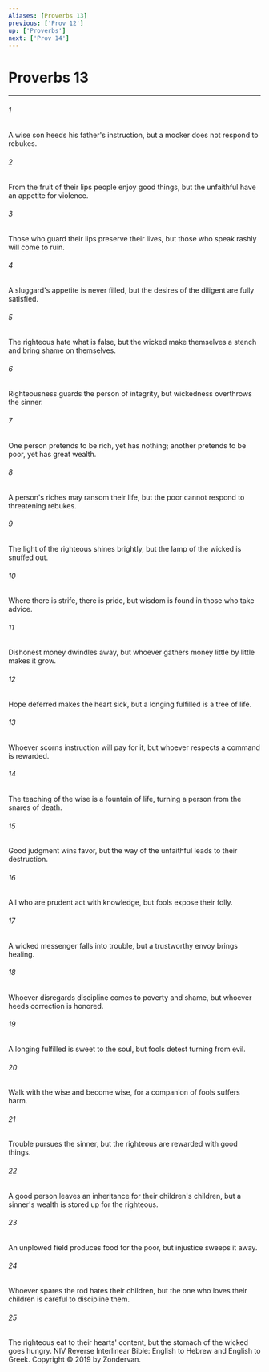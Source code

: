 ```yaml
---
Aliases: [Proverbs 13]
previous: ['Prov 12']
up: ['Proverbs']
next: ['Prov 14']
---
```

# Proverbs 13

***


###### 1 
A wise son heeds his father's instruction, but a mocker does not respond to rebukes. 

###### 2 
From the fruit of their lips people enjoy good things, but the unfaithful have an appetite for violence. 

###### 3 
Those who guard their lips preserve their lives, but those who speak rashly will come to ruin. 

###### 4 
A sluggard's appetite is never filled, but the desires of the diligent are fully satisfied. 

###### 5 
The righteous hate what is false, but the wicked make themselves a stench and bring shame on themselves. 

###### 6 
Righteousness guards the person of integrity, but wickedness overthrows the sinner. 

###### 7 
One person pretends to be rich, yet has nothing; another pretends to be poor, yet has great wealth. 

###### 8 
A person's riches may ransom their life, but the poor cannot respond to threatening rebukes. 

###### 9 
The light of the righteous shines brightly, but the lamp of the wicked is snuffed out. 

###### 10 
Where there is strife, there is pride, but wisdom is found in those who take advice. 

###### 11 
Dishonest money dwindles away, but whoever gathers money little by little makes it grow. 

###### 12 
Hope deferred makes the heart sick, but a longing fulfilled is a tree of life. 

###### 13 
Whoever scorns instruction will pay for it, but whoever respects a command is rewarded. 

###### 14 
The teaching of the wise is a fountain of life, turning a person from the snares of death. 

###### 15 
Good judgment wins favor, but the way of the unfaithful leads to their destruction. 

###### 16 
All who are prudent act with knowledge, but fools expose their folly. 

###### 17 
A wicked messenger falls into trouble, but a trustworthy envoy brings healing. 

###### 18 
Whoever disregards discipline comes to poverty and shame, but whoever heeds correction is honored. 

###### 19 
A longing fulfilled is sweet to the soul, but fools detest turning from evil. 

###### 20 
Walk with the wise and become wise, for a companion of fools suffers harm. 

###### 21 
Trouble pursues the sinner, but the righteous are rewarded with good things. 

###### 22 
A good person leaves an inheritance for their children's children, but a sinner's wealth is stored up for the righteous. 

###### 23 
An unplowed field produces food for the poor, but injustice sweeps it away. 

###### 24 
Whoever spares the rod hates their children, but the one who loves their children is careful to discipline them. 

###### 25 
The righteous eat to their hearts' content, but the stomach of the wicked goes hungry. NIV Reverse Interlinear Bible: English to Hebrew and English to Greek. Copyright © 2019 by Zondervan.
